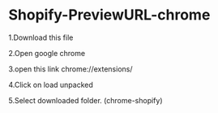 # Shopify-PreviewURL-chrome

1.Download this file

2.Open google chrome

3.open this link chrome://extensions/

4.Click on load unpacked 

5.Select downloaded folder. (chrome-shopify)

